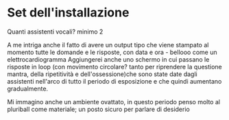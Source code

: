 # Set dell'installazione

 Quanti assistenti vocali? minimo 2

 A me intriga anche il fatto di avere un output tipo che viene stampato al momento tutte le domande e le risposte, con data e ora - bellooo come un elettrocardiogramma
 Aggiungerei anche uno schermo in cui passano le risposte in loop (con movimento circolare? tanto per riprendere la questione mantra, della ripetitività e dell'ossessione)che sono state date dagli assistenti nell'arco di tutto il periodo di esposizione e che quindi aumentano gradualmente.

 Mi immagino anche un ambiente ovattato, in questo periodo penso molto al pluriball come materiale; un posto sicuro per parlare di desiderio

 